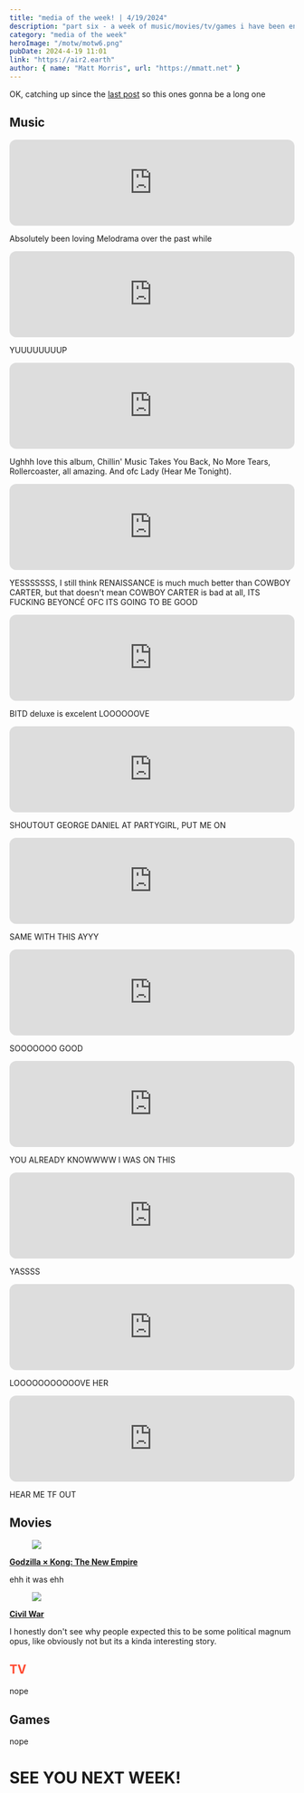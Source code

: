 ```yaml
---
title: "media of the week! | 4/19/2024"
description: "part six - a week of music/movies/tv/games i have been enjoying throughout the past week!"
category: "media of the week"
heroImage: "/motw/motw6.png"
pubDate: 2024-4-19 11:01
link: "https://air2.earth"
author: { name: "Matt Morris", url: "https://mmatt.net" }
---
```


OK, catching up since the [last post](./motw_5) so this ones gonna be a long one

## <span class="npf_color_ross">Music</span>

<iframe style="border-radius:12px" src="https://open.spotify.com/embed/track/6ie2Bw3xLj2JcGowOlcMhb?utm_source=generator" width="100%" height="152" frameBorder="0" allowfullscreen="" allow="autoplay; clipboard-write; encrypted-media; fullscreen; picture-in-picture" loading="lazy"></iframe>

Absolutely been loving Melodrama over the past while

<iframe style="border-radius:12px" src="https://open.spotify.com/embed/track/2tudvzsrR56uom6smgOcSf?utm_source=generator" width="100%" height="152" frameBorder="0" allowfullscreen="" allow="autoplay; clipboard-write; encrypted-media; fullscreen; picture-in-picture" loading="lazy"></iframe>

YUUUUUUUUP

<iframe style="border-radius:12px" src="https://open.spotify.com/embed/track/7z8sOQkzkoT9SCYQSWenjs?utm_source=generator" width="100%" height="152" frameBorder="0" allowfullscreen="" allow="autoplay; clipboard-write; encrypted-media; fullscreen; picture-in-picture" loading="lazy"></iframe>

Ughhh love this album, Chillin' Music Takes You Back, No More Tears, Rollercoaster, all amazing. And ofc Lady (Hear Me Tonight).

<iframe style="border-radius:12px" src="https://open.spotify.com/embed/track/5mUlozUYpdmXVPkj4BW8cA?utm_source=generator" width="100%" height="152" frameBorder="0" allowfullscreen="" allow="autoplay; clipboard-write; encrypted-media; fullscreen; picture-in-picture" loading="lazy"></iframe>

YESSSSSSS, I still think RENAISSANCE is much much better than COWBOY CARTER, but that doesn't mean COWBOY CARTER is bad at all, ITS FUCKING BEYONCÉ OFC ITS GOING TO BE GOOD

<iframe style="border-radius:12px" src="https://open.spotify.com/embed/track/6R7VTiVQhvywHGNNx7mHxX?utm_source=generator" width="100%" height="152" frameBorder="0" allowfullscreen="" allow="autoplay; clipboard-write; encrypted-media; fullscreen; picture-in-picture" loading="lazy"></iframe>

BITD deluxe is excelent LOOOOOOVE

<iframe style="border-radius:12px" src="https://open.spotify.com/embed/track/4KPTu8qSxATFXL3e5sJipW?utm_source=generator" width="100%" height="152" frameBorder="0" allowfullscreen="" allow="autoplay; clipboard-write; encrypted-media; fullscreen; picture-in-picture" loading="lazy"></iframe>

SHOUTOUT GEORGE DANIEL AT PARTYGIRL, PUT ME ON

<iframe style="border-radius:12px" src="https://open.spotify.com/embed/track/3FiPLOhNiB2Ox4ut1jJxE2?utm_source=generator" width="100%" height="152" frameBorder="0" allowfullscreen="" allow="autoplay; clipboard-write; encrypted-media; fullscreen; picture-in-picture" loading="lazy"></iframe>

SAME WITH THIS AYYY

<iframe style="border-radius:12px" src="https://open.spotify.com/embed/track/5vmYMS6FR2b7J57OG0Cscl?utm_source=generator" width="100%" height="152" frameBorder="0" allowfullscreen="" allow="autoplay; clipboard-write; encrypted-media; fullscreen; picture-in-picture" loading="lazy"></iframe>

SOOOOOOO GOOD

<iframe style="border-radius:12px" src="https://open.spotify.com/embed/track/7BoOmRrtNCbIT9yQ4xidk5?utm_source=generator" width="100%" height="152" frameBorder="0" allowfullscreen="" allow="autoplay; clipboard-write; encrypted-media; fullscreen; picture-in-picture" loading="lazy"></iframe>

YOU ALREADY KNOWWWW I WAS ON THIS

<iframe style="border-radius:12px" src="https://open.spotify.com/embed/track/2hcywxHZcxmX27lX5qm8MT?utm_source=generator" width="100%" height="152" frameBorder="0" allowfullscreen="" allow="autoplay; clipboard-write; encrypted-media; fullscreen; picture-in-picture" loading="lazy"></iframe>

YASSSS

<iframe style="border-radius:12px" src="https://open.spotify.com/embed/track/0WbMK4wrZ1wFSty9F7FCgu?utm_source=generator" width="100%" height="152" frameBorder="0" allowfullscreen="" allow="autoplay; clipboard-write; encrypted-media; fullscreen; picture-in-picture" loading="lazy"></iframe>

LOOOOOOOOOOOVE HER

<iframe style="border-radius:12px" src="https://open.spotify.com/embed/track/2TZ1apxMDlubCGMsOxcTbT?utm_source=generator" width="100%" height="152" frameBorder="0" allowfullscreen="" allow="autoplay; clipboard-write; encrypted-media; fullscreen; picture-in-picture" loading="lazy"></iframe>

HEAR ME TF OUT

## <span class="npf_color_chandler">Movies</span>

<div class="npf_row"><figure class="tmblr-full" data-orig-height="1152" data-orig-width="2048"><img src="https://64.media.tumblr.com/d3baafe6b1bd72373806bf6e45c2de44/0dd493062fc7dc18-b9/s2048x3072/996af78db560975ce482caffd34dfed5ea2fd305.pnj" data-orig-height="1152" data-orig-width="2048" srcset="https://64.media.tumblr.com/d3baafe6b1bd72373806bf6e45c2de44/0dd493062fc7dc18-b9/s2048x3072/996af78db560975ce482caffd34dfed5ea2fd305.pnj 2048w" sizes="(max-width: 1280px) 100vw, 1280px"></figure></div>

[**Godzilla × Kong: The New Empire**](https://letterboxd.com/air2earth/film/godzilla-kong-the-new-empire/)

ehh it was ehh

<div class="npf_row"><figure class="tmblr-full" data-orig-height="1152" data-orig-width="2048"><img src="https://64.media.tumblr.com/10629284fd8027ea6f35c2e231e96474/0dd493062fc7dc18-50/s2048x3072/bf928989bf11ad1ef50d836874521f44df2872a1.pnj" data-orig-height="1152" data-orig-width="2048" srcset="https://64.media.tumblr.com/10629284fd8027ea6f35c2e231e96474/0dd493062fc7dc18-50/s2048x3072/bf928989bf11ad1ef50d836874521f44df2872a1.pnj 2048w" sizes="(max-width: 1280px) 100vw, 1280px"></figure></div>

**[Civil War](https://letterboxd.com/air2earth/film/civil-war-2024/)**

I honestly don't see why people expected this to be some political magnum opus, like obviously not but its a kinda interesting story.

## <span style="color: #ff4930">TV</span>

nope

## <span class="npf_color_monica">Games</span>

nope

# <span class="npf_color_rachel">SEE YOU NEXT WEEK!</span>

